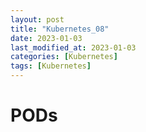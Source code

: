 ```yaml
---
layout: post
title: "Kubernetes_08"
date: 2023-01-03
last_modified_at: 2023-01-03
categories: [Kubernetes]
tags: [Kubernetes]
---
```


# PODs
